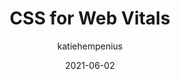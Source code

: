 ---
author: katiehempenius #
date: 2021-06-02
layout: post.njk
publisher: chromiumdev
tags:
  - article
  - css
  - performance
  - web-vitals
target_url: https://web.dev/css-web-vitals/
title: CSS for Web Vitals
---